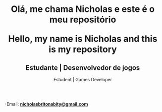 <h1 align="center"> <b>Olá, me chama Nicholas e este é o meu repositório </b> </hl>
<p align="center">Hello, my name is Nicholas and this is my repository </p>

<h2 align="center">Estudante | Desenvolvedor de jogos </h2>
<p align="center">Estudent | Games Developer </p>
<br><br>

-Email: **nicholasbritonabity@gmail.com**



